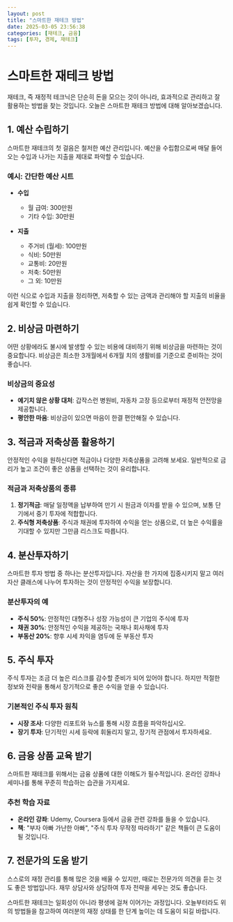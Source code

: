 ```yaml
---
layout: post
title: "스마트한 재테크 방법"
date: 2025-03-05 23:56:38
categories: [재테크, 금융]
tags: [투자, 경제, 재테크]
---
```


# 스마트한 재테크 방법

재테크, 즉 재정적 테크닉은 단순히 돈을 모으는 것이 아니라, 효과적으로 관리하고 잘 활용하는 방법을 찾는 것입니다. 오늘은 스마트한 재테크 방법에 대해 알아보겠습니다.

## 1. 예산 수립하기

스마트한 재테크의 첫 걸음은 철저한 예산 관리입니다. 예산을 수립함으로써 매달 들어오는 수입과 나가는 지출을 제대로 파악할 수 있습니다. 

### 예시: 간단한 예산 시트
- **수입**   
	- 월 급여: 300만원    
	- 기타 수입: 30만원  

- **지출**   
	- 주거비 (월세): 100만원  
	- 식비: 50만원  
	- 교통비: 20만원   
	- 저축: 50만원   
	- 그 외: 10만원   

이런 식으로 수입과 지출을 정리하면, 저축할 수 있는 금액과 관리해야 할 지출의 비율을 쉽게 확인할 수 있습니다.

## 2. 비상금 마련하기

어떤 상황에라도 불시에 발생할 수 있는 비용에 대비하기 위해 비상금을 마련하는 것이 중요합니다. 비상금은 최소한 3개월에서 6개월 치의 생활비를 기준으로 준비하는 것이 좋습니다.

### 비상금의 중요성
- **예기치 않은 상황 대처**: 갑작스런 병원비, 자동차 고장 등으로부터 재정적 안전망을 제공합니다.
- **평안한 마음**: 비상금이 있으면 마음이 한결 편안해질 수 있습니다.

## 3. 적금과 저축상품 활용하기

안정적인 수익을 원하신다면 적금이나 다양한 저축상품을 고려해 보세요. 일반적으로 금리가 높고 조건이 좋은 상품을 선택하는 것이 유리합니다.

### 적금과 저축상품의 종류
1. **정기적금**: 매달 일정액을 납부하여 만기 시 원금과 이자를 받을 수 있으며, 보통 단기에서 중기 투자에 적합합니다.
2. **주식형 저축상품**: 주식과 채권에 투자하여 수익을 얻는 상품으로, 더 높은 수익률을 기대할 수 있지만 그만큼 리스크도 따릅니다. 

## 4. 분산투자하기

스마트한 투자 방법 중 하나는 분산투자입니다. 자산을 한 가지에 집중시키지 말고 여러 자산 클래스에 나누어 투자하는 것이 안정적인 수익을 보장합니다.

### 분산투자의 예
- **주식 50%**: 안정적인 대형주나 성장 가능성이 큰 기업의 주식에 투자
- **채권 30%**: 안정적인 수익을 제공하는 국채나 회사채에 투자
- **부동산 20%**: 향후 시세 차익을 염두에 둔 부동산 투자

## 5. 주식 투자

주식 투자는 조금 더 높은 리스크를 감수할 준비가 되어 있어야 합니다. 하지만 적절한 정보와 전략을 통해서 장기적으로 좋은 수익을 얻을 수 있습니다.

### 기본적인 주식 투자 원칙
- **시장 조사**: 다양한 리포트와 뉴스를 통해 시장 흐름을 파악하십시오.
- **장기 투자**: 단기적인 시세 등락에 휘둘리지 말고, 장기적 관점에서 투자하세요.

## 6. 금융 상품 교육 받기

스마트한 재테크를 위해서는 금융 상품에 대한 이해도가 필수적입니다. 온라인 강좌나 세미나를 통해 꾸준히 학습하는 습관을 가지세요.

### 추천 학습 자료
- **온라인 강좌**: Udemy, Coursera 등에서 금융 관련 강좌를 들을 수 있습니다.
- **책**: "부자 아빠 가난한 아빠", "주식 투자 무작정 따라하기" 같은 책들이 큰 도움이 될 것입니다.

## 7. 전문가의 도움 받기

스스로의 재정 관리를 통해 많은 것을 배울 수 있지만, 때로는 전문가의 의견을 듣는 것도 좋은 방법입니다. 재무 상담사와 상담하여 투자 전략을 세우는 것도 좋습니다.


스마트한 재테크는 일회성이 아니라 평생에 걸쳐 이어가는 과정입니다. 오늘부터라도 위의 방법들을 참고하여 여러분의 재정 상태를 한 단계 높이는 데 도움이 되길 바랍니다.